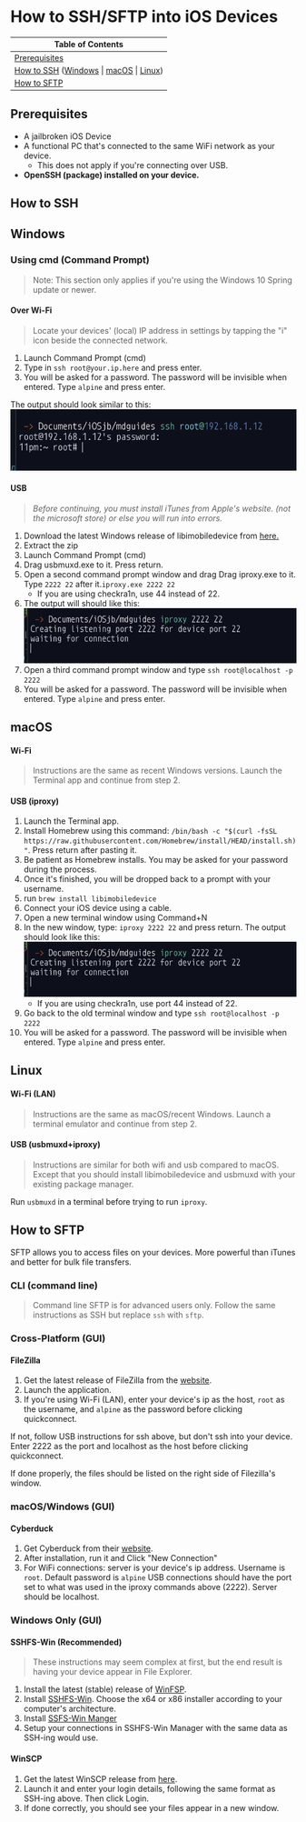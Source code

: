 # How to SSH/SFTP into iOS Devices

| Table of Contents               |
| ------------------------------- |
| [Prerequisites](#prerequisites) |
| [How to SSH](#how-to-ssh) ([Windows](#windows) \| [macOS](#macos) \| [Linux](#linux)\) |
| [How to SFTP](#how-to-sftp)              |


## Prerequisites

- A jailbroken iOS Device
- A functional PC that's connected to the same WiFi network as your device.
  - This does not apply if you're connecting over USB.
- **OpenSSH (package) installed on your device.** 

## How to SSH

## Windows

### Using cmd (Command Prompt)

> Note: This section only applies if you're using the Windows 10 Spring update or newer.

#### Over Wi-Fi

> Locate your devices' (local) IP address in settings by tapping the "i" icon beside the connected network.

1. Launch Command Prompt (cmd)
2. Type in `ssh root@your.ip.here` and press enter.
3. You will be asked for a password. The password will be invisible when entered. Type `alpine` and press enter.

The output should look similar to this:
![ssh-cli](assets/ssh/sshclioutput.png)

#### USB

> *Before continuing, you must install iTunes from Apple's website. (not the microsoft store) or else you will run into errors.*

1. Download the latest Windows release of libimobiledevice from [here.](https://github.com/libimobiledevice-win32/imobiledevice-net/releases/)
2. Extract the zip
3. Launch Command Prompt (cmd)
4. Drag usbmuxd.exe to it. Press return.
5. Open a second command prompt window and drag Drag iproxy.exe to it. Type `2222 22` after it.`iproxy.exe 2222 22`
    - If you are using checkra1n, use 44 instead of 22.
6. The output will should like this: ![iproxy in terminal](assets/ssh/iproxied.png)
7. Open a third command prompt window and type `ssh root@localhost -p 2222`
8. You will be asked for a password. The password will be invisible when entered. Type `alpine` and press enter.

## macOS

#### Wi-Fi

> Instructions are the same as recent Windows versions. Launch the Terminal app and continue from step 2.

#### USB (iproxy)

1. Launch the Terminal app.
2. Install Homebrew using this command: `/bin/bash -c "$(curl -fsSL https://raw.githubusercontent.com/Homebrew/install/HEAD/install.sh)"`. Press return after pasting it.
3. Be patient as Homebrew installs. You may be asked for your password during the process.
4. Once it's finished, you will be dropped back to a prompt with your username.
5. run `brew install libimobiledevice`
6. Connect your iOS device using a cable.
7. Open a new terminal window using Command+N
8. In the new window, type: `iproxy 2222 22` and press return. The output should look like this: ![iproxy in terminal](assets/ssh/iproxied.png)
   - If you are using checkra1n, use port 44 instead of 22.  
9. Go back to the old terminal window and type `ssh root@localhost -p 2222`
10. You will be asked for a password. The password will be invisible when entered. Type `alpine` and press enter.

## Linux

#### Wi-Fi (LAN)

> Instructions are the same as macOS/recent Windows. Launch a terminal emulator and continue from step 2.

#### USB (usbmuxd+iproxy)

 > Instructions are similar for both wifi and usb compared to macOS. Except that you should install libimobiledevice and usbmuxd with your existing package manager.

   Run `usbmuxd` in a terminal before trying to run `iproxy`.

## How to SFTP

SFTP allows you to access files on your devices. More powerful than iTunes and better for bulk file transfers.

### CLI (command line)

> Command line SFTP is for advanced users only. Follow the same instructions as SSH but replace `ssh` with `sftp`.

### Cross-Platform (GUI)

#### FileZilla

1. Get the latest release of FileZilla from the [website](https://filezilla-project.org/).
2. Launch the application.
3. If you're using Wi-Fi (LAN), enter your device's ip as the host, `root` as the username, and `alpine` as the password before clicking quickconnect.

If not, follow USB instructions for ssh above, but don't ssh into your device. Enter 2222 as the port and localhost as the host before clicking quickconnect.

If done properly, the files should be listed on the right side of Filezilla's window.

### macOS/Windows (GUI)

#### Cyberduck

1. Get Cyberduck from their [website](https://cyberduck.io/download/).
2. After installation, run it and Click "New Connection"
3. For WiFi connections: server is your device's ip address. Username is `root`. Default password is `alpine`
   USB connections should have the port set to what was used in the iproxy commands above (2222). Server should be localhost.

### Windows Only (GUI)

#### SSHFS-Win (Recommended)

> These instructions may seem complex at first, but the end result is having your device appear in File Explorer.

1. Install the latest (stable) release of [WinFSP](https://github.com/billziss-gh/winfsp).
2. Install [SSHFS-Win](https://github.com/billziss-gh/sshfs-win/releases). Choose the x64 or x86 installer according to your computer's architecture.
3. Install [SSFS-Win Manger](https://github.com/evsar3/sshfs-win-manager/releases/latest)
4. Setup your connections in SSHFS-Win Manager with the same data as SSH-ing would use.

#### WinSCP

1. Get the latest WinSCP release from [here](https://winscp.net/eng/download.php).
2. Launch it and enter your login details, following the same format as SSH-ing above. Then click Login.
3. If done correctly, you should see your files appear in a new window.
